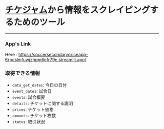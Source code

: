# [チケジャム](https://ticketjam.jp/)から情報をスクレイピングするためのツール

***

### App's Link
Here : https://soccersecondarypriceapp-6rpcslmfuwjzhpm6ofr79e.streamlit.app/

### 取得できる情報
- `data_get_dates`: 今日の日付
- `event_dates`: 試合日
- `events`: 試合概要
- `details`: チケットに関する説明
- `prices`: チケット価格
- `amounts`: チケット枚数
- `status`: 取引状況
